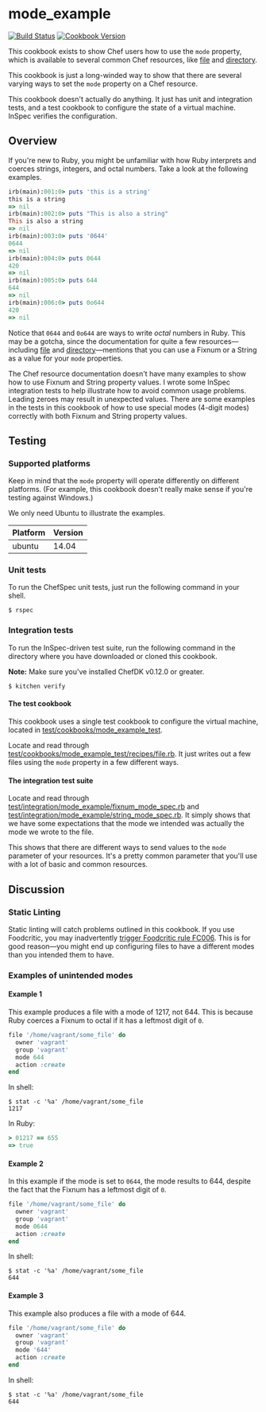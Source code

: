 # mode_example

[![Build Status](https://travis-ci.org/kevindickerson-cookbooks/mode_example.svg?branch=master)](https://travis-ci.org/kevindickerson-cookbooks/example) [![Cookbook Version](https://img.shields.io/cookbook/v/mode_example.svg)](https://supermarket.chef.io/cookbooks/mode_example)

This cookbook exists to show Chef users how to use the `mode` property, which is available to several common Chef resources, like [file][file] and [directory][directory].

This cookbook is just a long-winded way to show that there are several varying ways to set the `mode` property on a Chef resource.

This cookbook doesn't actually do anything. It just has unit and integration tests, and a test cookbook to configure the state of a virtual machine. InSpec verifies the configuration.

## Overview

If you're new to Ruby, you might be unfamiliar with how Ruby interprets and coerces strings, integers, and octal numbers. Take a look at the following examples.

```ruby
irb(main):001:0> puts 'this is a string'
this is a string
=> nil
irb(main):002:0> puts "This is also a string"
This is also a string
=> nil
irb(main):003:0> puts '0644'
0644
=> nil
irb(main):004:0> puts 0644
420
=> nil
irb(main):005:0> puts 644
644
=> nil
irb(main):006:0> puts 0o644
420
=> nil
```

Notice that `0644` and `0o644` are ways to write *octal* numbers in Ruby. This may be a gotcha, since the documentation for quite a few resources—including [file][file] and [directory][directory]—mentions that you can use a Fixnum or a String as a value for your `mode` properties.

The Chef resource documentation doesn't have many examples to show how to use Fixnum and String property values. I wrote some InSpec integration tests to help illustrate how to avoid common usage problems. Leading zeroes may result in unexpected values. There are some examples in the tests in this cookbook of how to use special modes (4-digit modes) correctly with both Fixnum and String property values.

## Testing

### Supported platforms

Keep in mind that the `mode` property will operate differently on different platforms. (For example, this cookbook doesn't really make sense if you're testing against Windows.)

We only need Ubuntu to illustrate the examples.

Platform | Version
---------|----------
ubuntu   | 14.04

### Unit tests

To run the ChefSpec unit tests, just run the following command in your shell.

```shell
$ rspec
```

### Integration tests

To run the InSpec-driven test suite, run the following command in the directory where you have downloaded or cloned this cookbook.

**Note:** Make sure you've installed ChefDK v0.12.0 or greater.

```shell
$ kitchen verify
```

#### The test cookbook

This cookbook uses a single test cookbook to configure the virtual machine, located in [test/cookbooks/mode_example_test][test-cookbook].

Locate and read through [test/cookbooks/mode_example_test/recipes/file.rb][test-file]. It just writes out a few files using the `mode` property in a few different ways.

#### The integration test suite

Locate and read through [test/integration/mode_example/fixnum_mode_spec.rb][fixnum] and [test/integration/mode_example/string_mode_spec.rb][string]. It simply shows that we have some expectations that the mode we intended was actually the mode we wrote to the file.

This shows that there are different ways to send values to the `mode` parameter of your resources. It's a pretty common parameter that you'll use with a lot of basic and common resources.

## Discussion

### Static Linting

Static linting will catch problems outlined in this cookbook. If you use Foodcritic, you may inadvertently [trigger Foodcritic rule FC006](http://www.foodcritic.io/#FC006). This is for good reason—you might end up configuring files to have a different modes than you intended them to have.

### Examples of unintended modes

#### Example 1

This example produces a file with a mode of 1217, not 644. This is because Ruby coerces a Fixnum to octal if it has a leftmost digit of `0`.

```ruby
file '/home/vagrant/some_file' do
  owner 'vagrant'
  group 'vagrant'
  mode 644
  action :create
end
```

In shell:

```shell
$ stat -c '%a' /home/vagrant/some_file
1217
```

In Ruby:

```ruby
> 01217 == 655
=> true
```

#### Example 2

In this example if the mode is set to `0644`, the mode results to 644, despite the fact that the Fixnum has a leftmost digit of `0`.

```ruby
file '/home/vagrant/some_file' do
  owner 'vagrant'
  group 'vagrant'
  mode 0644
  action :create
end
```

In shell:

```shell
$ stat -c '%a' /home/vagrant/some_file
644
```

#### Example 3

This example also produces a file with a mode of 644.

```ruby
file '/home/vagrant/some_file' do
  owner 'vagrant'
  group 'vagrant'
  mode '644'
  action :create
end
```

In shell:

```shell
$ stat -c '%a' /home/vagrant/some_file
644
```
[file]: https://docs.chef.io/resource_file.html
[test-cookbook]: https://github.com/kevindickerson-cookbooks/mode_example/tree/master/test/cookbooks/mode_example_test
[test-file]: https://github.com/kevindickerson-cookbooks/mode_example/blob/master/test/cookbooks/mode_example_test/recipes/file.rb
[fixnum]: https://github.com/kevindickerson-cookbooks/mode_example/blob/master/test/integration/mode_example/fixnum_mode_spec.rb
[string]: https://github.com/kevindickerson-cookbooks/mode_example/blob/master/test/integration/mode_example/string_mode_spec.rb
[directory]: https://docs.chef.io/resource_directory.html

